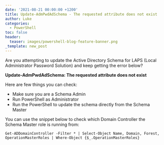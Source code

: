 ```yaml
---
date: '2021-08-21 00:00:00 +1200'
title: Update-AdmPwdAdSchema - The requested attribute does not exist
author: Luke
categories:
  - PowerShell
toc: false
header:
  teaser: images/powershell-blog-feature-banner.png
_template: new_post
---
```


Are you attempting to update the Active Directory Schema for LAPS (Local Administrator Password Solution) and keep getting the error below?

**Update-AdmPwdAdSchema: The requested attribute does not exist**

Here are few things you can check:

* Make sure you are a Schema Admin
* Run PowerShell as Administrator
* Run the PowerShell to update the schema directly from the Schema Master

You can use the snippet below to check which Domain Controller the Schema Master role is running from:

    Get-ADDomainController -Filter * | Select-Object Name, Domain, Forest, OperationMasterRoles | Where-Object {$_.OperationMasterRoles}
